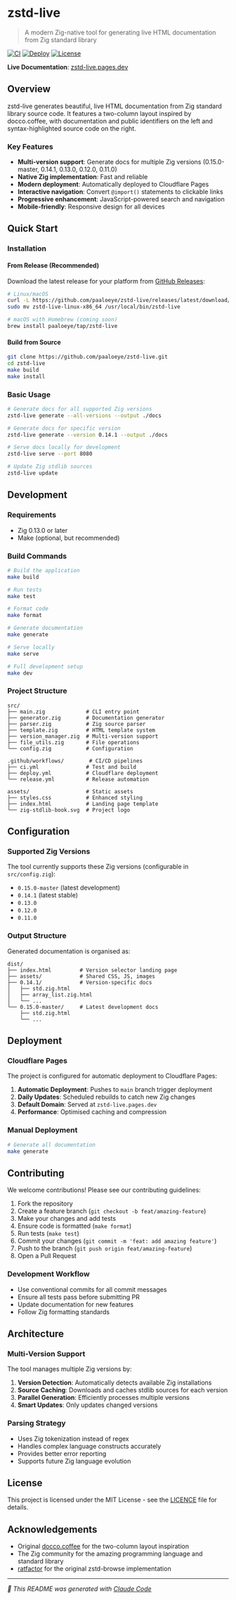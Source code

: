 # zstd-live

> A modern Zig-native tool for generating live HTML documentation from Zig standard library

[![CI](https://github.com/paaloeye/zstd-live/workflows/CI/badge.svg)](https://github.com/paaloeye/zstd-live/actions)
[![Deploy](https://github.com/paaloeye/zstd-live/workflows/Deploy%20to%20Cloudflare%20Pages/badge.svg)](https://github.com/paaloeye/zstd-live/actions)
[![License](https://img.shields.io/badge/license-MIT-blue.svg)](LICENCE)

**Live Documentation**: [zstd-live.pages.dev](https://zstd-live.pages.dev)

## Overview

zstd-live generates beautiful, live HTML documentation from Zig standard library source code.
It features a two-column layout inspired by docco.coffee, with documentation and public identifiers on the
left and syntax-highlighted source code on the right.

### Key Features

- **Multi-version support**: Generate docs for multiple Zig versions (0.15.0-master, 0.14.1, 0.13.0, 0.12.0, 0.11.0)
- **Native Zig implementation**: Fast and reliable
- **Modern deployment**: Automatically deployed to Cloudflare Pages
- **Interactive navigation**: Convert `@import()` statements to clickable links
- **Progressive enhancement**: JavaScript-powered search and navigation
- **Mobile-friendly**: Responsive design for all devices

## Quick Start

### Installation

#### From Release (Recommended)

Download the latest release for your platform from [GitHub Releases](https://github.com/paaloeye/zstd-live/releases):

```bash
# Linux/macOS
curl -L https://github.com/paaloeye/zstd-live/releases/latest/download/zstd-live-linux-x86_64.tar.gz | tar xz
sudo mv zstd-live-linux-x86_64 /usr/local/bin/zstd-live

# macOS with Homebrew (coming soon)
brew install paaloeye/tap/zstd-live
```

#### Build from Source

```bash
git clone https://github.com/paaloeye/zstd-live.git
cd zstd-live
make build
make install
```

### Basic Usage

```bash
# Generate docs for all supported Zig versions
zstd-live generate --all-versions --output ./docs

# Generate docs for specific version
zstd-live generate --version 0.14.1 --output ./docs

# Serve docs locally for development
zstd-live serve --port 8080

# Update Zig stdlib sources
zstd-live update
```

## Development

### Requirements

- Zig 0.13.0 or later
- Make (optional, but recommended)

### Build Commands

```bash
# Build the application
make build

# Run tests
make test

# Format code
make format

# Generate documentation
make generate

# Serve locally
make serve

# Full development setup
make dev
```

### Project Structure

```
src/
├── main.zig             # CLI entry point
├── generator.zig        # Documentation generator
├── parser.zig           # Zig source parser
├── template.zig         # HTML template system
├── version_manager.zig  # Multi-version support
├── file_utils.zig       # File operations
└── config.zig           # Configuration

.github/workflows/        # CI/CD pipelines
├── ci.yml               # Test and build
├── deploy.yml           # Cloudflare deployment
└── release.yml          # Release automation

assets/                  # Static assets
├── styles.css           # Enhanced styling
├── index.html           # Landing page template
└── zig-stdlib-book.svg  # Project logo
```

## Configuration

### Supported Zig Versions

The tool currently supports these Zig versions (configurable in `src/config.zig`):

- `0.15.0-master` (latest development)
- `0.14.1` (latest stable)
- `0.13.0`
- `0.12.0`
- `0.11.0`

### Output Structure

Generated documentation is organised as:

```
dist/
├── index.html         # Version selector landing page
├── assets/            # Shared CSS, JS, images
├── 0.14.1/            # Version-specific docs
│   ├── std.zig.html
│   ├── array_list.zig.html
│   └── ...
└── 0.15.0-master/     # Latest development docs
    ├── std.zig.html
    └── ...
```

## Deployment

### Cloudflare Pages

The project is configured for automatic deployment to Cloudflare Pages:

1. **Automatic Deployment**: Pushes to `main` branch trigger deployment
2. **Daily Updates**: Scheduled rebuilds to catch new Zig changes
3. **Default Domain**: Served at `zstd-live.pages.dev`
4. **Performance**: Optimised caching and compression

### Manual Deployment

```bash
# Generate all documentation
make generate
```

## Contributing

We welcome contributions! Please see our contributing guidelines:

1. Fork the repository
2. Create a feature branch (`git checkout -b feat/amazing-feature`)
3. Make your changes and add tests
4. Ensure code is formatted (`make format`)
5. Run tests (`make test`)
6. Commit your changes (`git commit -m 'feat: add amazing feature'`)
7. Push to the branch (`git push origin feat/amazing-feature`)
8. Open a Pull Request

### Development Workflow

- Use conventional commits for all commit messages
- Ensure all tests pass before submitting PR
- Update documentation for new features
- Follow Zig formatting standards

## Architecture

### Multi-Version Support

The tool manages multiple Zig versions by:

1. **Version Detection**: Automatically detects available Zig installations
2. **Source Caching**: Downloads and caches stdlib sources for each version
3. **Parallel Generation**: Efficiently processes multiple versions
4. **Smart Updates**: Only updates changed versions

### Parsing Strategy

- Uses Zig tokenization instead of regex
- Handles complex language constructs accurately
- Provides better error reporting
- Supports future Zig language evolution

## License

This project is licensed under the MIT License - see the [LICENCE](./LICENCE) file for details.

## Acknowledgements

- Original [docco.coffee](https://web.archive.org/web/20120428101624/http://jashkenas.github.com/docco/) for the two-column layout inspiration
- The Zig community for the amazing programming language and standard library
- [ratfactor](https://ratfactor.com/) for the original zstd-browse implementation

---

*🤖 This README was generated with [Claude Code](https://claude.ai/code)*
